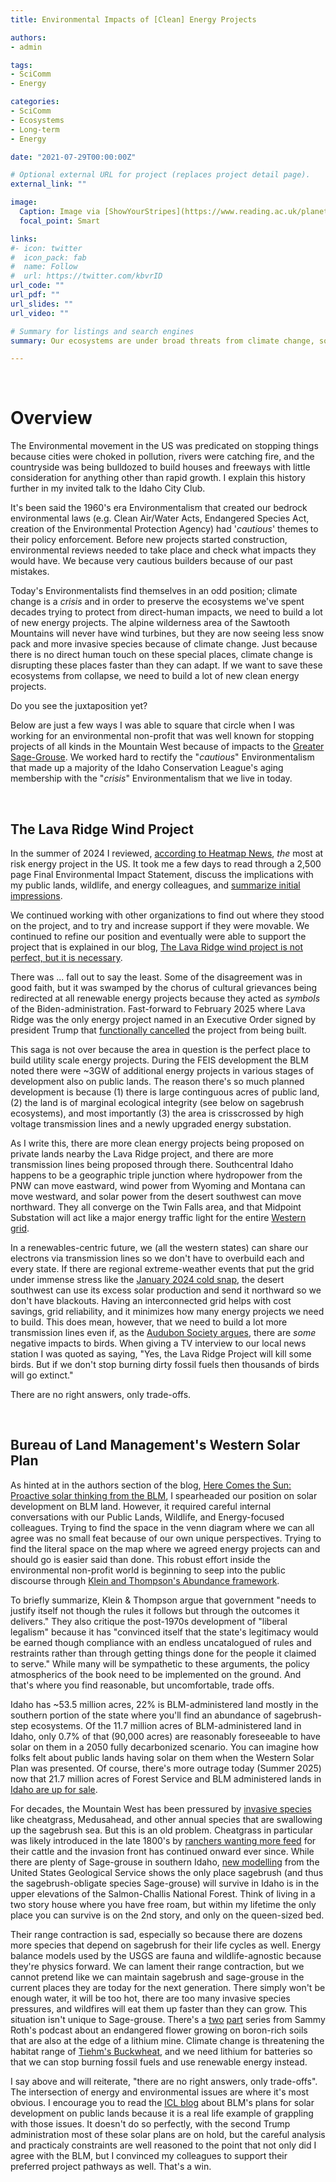 ```yaml
---
title: Environmental Impacts of [Clean] Energy Projects

authors:
- admin

tags:
- SciComm
- Energy

categories:
- SciComm
- Ecosystems
- Long-term
- Energy

date: "2021-07-29T00:00:00Z"

# Optional external URL for project (replaces project detail page).
external_link: ""

image:
  Caption: Image via [ShowYourStripes](https://www.reading.ac.uk/planet/climate-resources/climate-stripes)
  focal_point: Smart

links:
#- icon: twitter
#  icon_pack: fab
#  name: Follow
#  url: https://twitter.com/kbvrID
url_code: ""
url_pdf: ""
url_slides: ""
url_video: ""

# Summary for listings and search engines
summary: Our ecosystems are under broad threats from climate change, so how should we deal with the acute physical impacts of new energy projects on the landscape?

---
```



<br>

# Overview

The Environmental movement in the US was predicated on stopping things because cities were choked in pollution, 
rivers were catching fire, and the countryside was being bulldozed to build houses and freeways with little 
consideration for anything other than rapid growth. I explain this history further in my invited talk to the 
Idaho City Club. 

It's been said the 1960's era Environmentalism that created our bedrock environmental laws (e.g. Clean 
Air/Water Acts, Endangered Species Act, creation of the Environmental Protection Agency) had '*cautious*' themes 
to their policy enforcement. Before new projects started construction, environmental reviews needed to take place 
and check what impacts they would have. We because very cautious builders because of our past mistakes. 

Today's Environmentalists find themselves in an odd position; climate change is a *crisis* and in order to preserve 
the ecosystems we've spent decades trying to protect from direct-human impacts, we need to build a lot of new 
energy projects. The alpine wilderness area of the Sawtooth Mountains will never have wind turbines, but they are now seeing 
less snow pack and more invasive species because of climate change. Just because there is no direct human touch on these
special places, climate change is disrupting these places faster than they can adapt. If we want to save these ecosystems from
collapse, we need to build a lot of new clean energy projects. 

Do you see the juxtaposition yet? 

Below are just a few ways I was able to square that circle when I was working for an environmental non-profit that was well
known for stopping projects of all kinds in the Mountain West because of impacts to the [Greater Sage-Grouse](https://www.audubon.org/field-guide/bird/greater-sage-grouse). 
We worked hard to rectify the "*cautious*" Environmentalism that made up a majority of the Idaho Conservation League's 
aging membership with the "*crisis*" Environmentalism that we live in today. 


<Br>


## **The Lava Ridge Wind Project**
In the summer of 2024 I reviewed, [according to Heatmap News](https://heatmap.news/risk-index), 
*the* most at risk energy project in the US. It took me a few days to read through a 2,500 page Final Environmental 
Impact Statement, discuss the implications with my public lands, wildlife, and energy colleagues, and 
[summarize initial impressions](https://idahoconservation.org/blog/blm-releases-final-assessment-of-lava-ridge-wind-project/).

We continued working with other organizations to find out where they stood on the project, and to try and increase 
support if they were movable. We continued to refine our position and eventually were able to support the project that 
is explained in our blog, [The Lava Ridge wind project is not perfect, but it is necessary](https://idahoconservation.org/blog/the-lava-ridge-wind-project-is-not-perfect-but-it-is-necessary/).

There was ... fall out to say the least. Some of the disagreement was in good faith, but it was swamped by the chorus of cultural 
grievances being redirected at all renewable energy projects because they acted as *symbols* of the Biden-administration. 
Fast-forward to February 2025 where Lava Ridge was the only energy project named in an Executive Order 
signed by president Trump that [functionally cancelled](https://idahocapitalsun.com/2025/01/22/president-trumps-executive-order-halts-lava-ridge-wind-project-in-idaho/) 
the project from being built.

This saga is not over because the area in question is the perfect place to build utility scale energy projects. During the FEIS
development the BLM noted there were ~3GW of additional energy projects in various stages of development also on public lands. The 
reason there's so much planned development is because (1) there is large continguous acres of public land, (2) the land is of marginal ecological integrity (see below 
on sagebrush ecosystems), and most importantly (3) the area is crisscrossed by high voltage transmission lines and a newly 
upgraded energy substation. 

As I write this, there are more clean energy projects being proposed on private lands nearby the Lava Ridge
project, and there are more transmission lines being proposed through there. Southcentral Idaho happens to be a geographic triple 
junction where hydropower from the PNW can move eastward, wind power from Wyoming and Montana can move westward, and solar power from the 
desert southwest can move northward. They all converge on the Twin Falls area, and that Midpoint Substation will act like a major 
energy traffic light for the entire [Western grid](https://en.wikipedia.org/wiki/Western_Interconnection). 

In a renewables-centric future, we (all the western states) can share our electrons via transmission lines so we don't have to overbuild each and every 
state. If there are regional extreme-weather events that put the grid under immense stress like the [January 2024 cold snap](https://nwenergy.org/featured/customer-side-resources-will-be-critical-as-rising-electricity-demand-extreme-weather-and-climate-change-impact-the-northwest-power-system/), 
the desert southwest can use its excess solar production and send it northward so we don't have blackouts. Having an interconnected
grid helps with cost savings, grid reliability, and it minimizes how many energy projects we need to build. This does mean, however, 
that we need to build a lot more transmission lines even if, as the [Audubon Society argues](https://media.audubon.org/2024-10/Final_BirdsAndTransmission_Audubon2024.pdf), 
there are *some* negative impacts to birds. When giving a TV interview to our local news station I was quoted as saying, "Yes, the 
Lava Ridge Project will kill some birds. But if we don't stop burning dirty fossil fuels then thousands of birds will go 
extinct."


There are no right answers, only trade-offs. 

<br> 

## **Bureau of Land Management's Western Solar Plan**

As hinted at in the authors section of the blog, [Here Comes the Sun: Proactive solar thinking from the BLM](https://idahoconservation.org/blog/here-comes-the-sun-proactive-solar-thinking-from-the-blm/), 
I spearheaded our position on solar development on BLM land. However, it required careful internal conversations with our Public Lands, 
Wildlife, and Energy-focused colleagues. Trying to find the space in the venn diagram where we can all agree was no small feat 
because of our own unique perspectives. Trying to find the literal space on the map where we agreed energy projects can and should go is easier said than done.
This robust effort inside the environmental non-profit world is beginning to seep into the public discourse 
through [Klein and Thompson's Abundance framework](https://podcasts.apple.com/us/podcast/the-ezra-klein-show/id1548604447?i=1000700245818). 

To briefly summarize, Klein & Thompson argue that government "needs to justify itself not though the rules it follows but through the outcomes it 
delivers." They also critique the post-1970s development of "liberal legalism" because it has "convinced itself that 
the state's legitimacy would be earned though compliance with an endless uncatalogued of rules and restraints rather than through getting 
things done for the people it claimed to serve." While many will be sympathetic to these arguments, the policy atmospherics of the book need to
be implemented on the ground. And that's where you find reasonable, but uncomfortable, trade offs. 

Idaho has ~53.5 million acres, 22% is BLM-administered land mostly in the southern portion of the state where you'll find an abundance of 
sagebrush-step ecosystems. Of the 11.7 million acres of BLM-administered land in Idaho, only 0.7% of that (90,000 acres) are reasonably 
foreseeable to have solar on them in a 2050 fully decarbonized scenario. You can imagine how folks felt about public lands having solar on them
when the Western Solar Plan was presented. Of course, there's more outrage today (Summer 2025) now that 21.7 million acres of Forest Service and BLM 
administered lands in [Idaho are up for sale](https://www.wilderness.org/articles/press-release/new-analysis-250-million-acres-eligible-sale-newly-updated-budget-rec-bill).

For decades, the Mountain West has been pressured by [invasive species](https://www.usgs.gov/centers/forest-and-rangeland-ecosystem-science-center/science/cheatgrass-and-medusahead) 
like cheatgrass, Medusahead, and other annual species that are swallowing up the sagebrush sea. But this is an old problem. 
Cheatgrass in particular was likely introduced in the late 1800's by 
[ranchers wanting more feed](https://www.blm.gov/sites/default/files/documents/files/Library_BLMResourceNote63.pdf) for their cattle and the 
invasion front has continued onward ever since. While there are plenty of Sage-grouse in southern Idaho, [new modelling](https://www.sciencedirect.com/science/article/pii/S1550742424001313?via%3Dihub) 
from the United States Geological Service shows the only place sagebrush (and thus the sagebrush-obligate species Sage-grouse) will survive in Idaho 
is in the upper elevations of the Salmon-Challis National Forest. Think of living in a two story house where you have free roam, but within my 
lifetime the only place you can survive is on the 2nd story, and only on the queen-sized bed. 

Their range contraction is sad, especially so  because there are dozens more species that depend on sagebrush for their life 
cycles as well. Energy balance models used by the USGS are fauna and wildlife-agnostic because they're physics forward. We can lament their range contraction, 
but we cannot pretend like we can maintain sagebrush and sage-grouse in the current places they are today for the next generation. 
There simply won't be enough water, it will be too hot, there are too many invasive species pressures, and wildfires will eat them up 
faster than they can grow. This situation isn't unique to Sage-grouse. There's a [two](https://boiling-point.simplecast.com/episodes/the-lithium-dilemma-at-rhyolite-ridge-part-1-qngbMeho) 
[part](https://boiling-point.simplecast.com/episodes/the-lithium-dilemma-at-rhyolite-ridge-part-2-zoDGJHah) series from 
Sammy Roth's podcast about an endangered flower growing on boron-rich soils that are also at the edge of a lithium mine. Climate 
change is threatening the habitat range of [Tiehm's Buckwheat](https://www.fws.gov/species/tiehms-buckwheat-eriogonum-tiehmii), 
and we need lithium for batteries so that we can stop burning fossil fuels and use renewable energy instead. 

I say above and will reiterate, "there are no right answers, only trade-offs". The intersection of energy and environmental issues are 
where it's most obvious. I encourage you to read the [ICL blog](https://idahoconservation.org/blog/here-comes-the-sun-proactive-solar-thinking-from-the-blm/) 
about BLM's plans for solar development on public lands because it is a real life example of grappling with those issues. It 
doesn't do so perfectly, with the second Trump administration most of these solar plans are on hold, but the careful analysis 
and practicaly constraints are well reasoned to the point that not only did I agree with the BLM, but I convinced my colleagues
to support their preferred project pathways as well. That's a win. 
